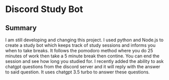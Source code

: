 # Discord Study Bot

## Summary

I am still developing and changing this project. I used python and Node.js to create a study bot which keeps track of study sessions and informs you when to take breaks. It follows the pomodoro method where you do 25 minutes of work then take a 5 minute break then contine. You can end the session and see how long you studied for. I recently added the ability to ask chatgpt questions from the discord server and it will reply with the answer to said question. It uses chatgpt 3.5 turbo to answer these questions. 